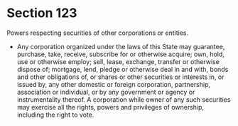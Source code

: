 # Section 123

Powers respecting securities of other corporations or entities.

- Any corporation organized under the laws of this State may guarantee, purchase, take, receive, subscribe for or otherwise acquire; own, hold, use or otherwise employ; sell, lease, exchange, transfer or otherwise dispose of; mortgage, lend, pledge or otherwise deal in and with, bonds and other obligations of, or shares or other securities or interests in, or issued by, any other domestic or foreign corporation, partnership, association or individual, or by any government or agency or instrumentality thereof. A corporation while owner of any such securities may exercise all the rights, powers and privileges of ownership, including the right to vote.